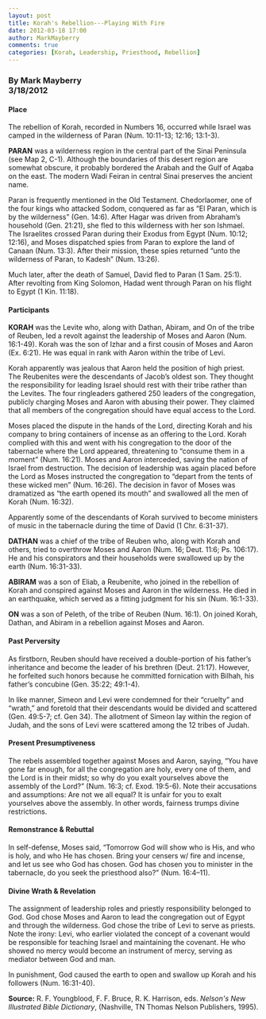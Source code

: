 ```yaml
---
layout: post
title: Korah's Rebellion---Playing With Fire
date: 2012-03-18 17:00
author: MarkMayberry
comments: true
categories: [Korah, Leadership, Priesthood, Rebellion]
---
```

<h3><b>By Mark Mayberry     <br />3/18/2012</b></h3>  <h4>Place</h4>  <p>The rebellion of Korah, recorded in Numbers 16, occurred while Israel was camped in the wilderness of Paran (Num. 10:11-13; 12:16; 13:1-3).</p>  <p><b>PARAN</b> was a wilderness region in the central part of the Sinai Peninsula (see Map 2, C-1). Although the boundaries of this desert region are somewhat obscure, it probably bordered the Arabah and the Gulf of Aqaba on the east. The modern Wadi Feiran in central Sinai preserves the ancient name.</p>  <p>Paran is frequently mentioned in the Old Testament. Chedorlaomer, one of the four kings who attacked Sodom, conquered as far as “El Paran, which is by the wilderness” (Gen. 14:6). After Hagar was driven from Abraham’s household (Gen. 21:21), she fled to this wilderness with her son Ishmael. The Israelites crossed Paran during their Exodus from Egypt (Num. 10:12; 12:16), and Moses dispatched spies from Paran to explore the land of Canaan (Num. 13:3). After their mission, these spies returned “unto the wilderness of Paran, to Kadesh” (Num. 13:26).</p>  <p>Much later, after the death of Samuel, David fled to Paran (1 Sam. 25:1). After revolting from King Solomon, Hadad went through Paran on his flight to Egypt (1 Kin. 11:18).</p>  <h4>Participants</h4>  <p><b>KORAH</b> was the Levite who, along with Dathan, Abiram, and On of the tribe of Reuben, led a revolt against the leadership of Moses and Aaron (Num. 16:1-49). Korah was the son of Izhar and a first cousin of Moses and Aaron (Ex. 6:21). He was equal in rank with Aaron within the tribe of Levi.</p>  <p>Korah apparently was jealous that Aaron held the position of high priest. The Reubenites were the descendants of Jacob’s oldest son. They thought the responsibility for leading Israel should rest with their tribe rather than the Levites. The four ringleaders gathered 250 leaders of the congregation, publicly charging Moses and Aaron with abusing their power. They claimed that all members of the congregation should have equal access to the Lord.</p>  <p>Moses placed the dispute in the hands of the Lord, directing Korah and his company to bring containers of incense as an offering to the Lord. Korah complied with this and went with his congregation to the door of the tabernacle where the Lord appeared, threatening to “consume them in a moment” (Num. 16:21). Moses and Aaron interceded, saving the nation of Israel from destruction. The decision of leadership was again placed before the Lord as Moses instructed the congregation to “depart from the tents of these wicked men” (Num. 16:26). The decision in favor of Moses was dramatized as “the earth opened its mouth” and swallowed all the men of Korah (Num. 16:32).</p>  <p>Apparently some of the descendants of Korah survived to become ministers of music in the tabernacle during the time of David (1 Chr. 6:31-37).</p>  <p><b>DATHAN</b> was a chief of the tribe of Reuben who, along with Korah and others, tried to overthrow Moses and Aaron (Num. 16; Deut. 11:6; Ps. 106:17). He and his conspirators and their households were swallowed up by the earth (Num. 16:31-33).</p>  <p><b>ABIRAM</b> was a son of Eliab, a Reubenite, who joined in the rebellion of Korah and conspired against Moses and Aaron in the wilderness. He died in an earthquake, which served as a fitting judgment for his sin (Num. 16:1-33).</p>  <p><b>ON</b> was a son of Peleth, of the tribe of Reuben (Num. 16:1). On joined Korah, Dathan, and Abiram in a rebellion against Moses and Aaron.</p>  <h4>Past Perversity</h4>  <p>As firstborn, Reuben should have received a double-portion of his father’s inheritance and become the leader of his brethren (Deut. 21:17). However, he forfeited such honors because he committed fornication with Bilhah, his father’s concubine (Gen. 35:22; 49:1-4).</p>  <p>In like manner, Simeon and Levi were condemned for their “cruelty” and “wrath,” and foretold that their descendants would be divided and scattered (Gen. 49:5-7; cf. Gen 34). The allotment of Simeon lay within the region of Judah, and the sons of Levi were scattered among the 12 tribes of Judah. </p>  <h4>Present Presumptiveness</h4>  <p>The rebels assembled together against Moses and Aaron, saying, “You have gone far enough, for all the congregation are holy, every one of them, and the Lord is in their midst; so why do you exalt yourselves above the assembly of the Lord?” (Num. 16:3; cf. Exod. 19:5-6). Note their accusations and assumptions: Are not we all equal? It is unfair for you to exalt yourselves above the assembly. In other words, fairness trumps divine restrictions.</p>  <h4>Remonstrance &amp; Rebuttal</h4>  <p>In self-defense, Moses said, “Tomorrow God will show who is His, and who is holy, and who He has chosen. Bring your censers w/ fire and incense, and let us see who God has chosen. God has chosen you to minister in the tabernacle, do you seek the priesthood also?” (Num. 16:4–11).</p>  <h4>Divine Wrath &amp; Revelation</h4>  <p>The assignment of leadership roles and priestly responsibility belonged to God. God chose Moses and Aaron to lead the congregation out of Egypt and through the wilderness. God chose the tribe of Levi to serve as priests. Note the irony: Levi, who earlier violated the concept of a covenant would be responsible for teaching Israel and maintaining the covenant. He who showed no mercy would become an instrument of mercy, serving as mediator between God and man. </p>  <p>In punishment, God caused the earth to open and swallow up Korah and his followers (Num. 16:31-40). </p>  <p><b>Source:</b> R. F. Youngblood, F. F. Bruce, R. K. Harrison, eds. <i>Nelson's New Illustrated Bible Dictionary</i>,<i> </i>(Nashville, TN Thomas Nelson Publishers, 1995).</p>
